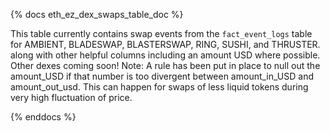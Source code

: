 {% docs eth_ez_dex_swaps_table_doc %}

This table currently contains swap events from the ```fact_event_logs``` table for AMBIENT, BLADESWAP, BLASTERSWAP, RING, SUSHI, and THRUSTER. along with other helpful columns including an amount USD where possible. Other dexes coming soon!
Note: A rule has been put in place to null out the amount_USD if that number is too divergent between amount_in_USD and amount_out_usd. This can happen for swaps of less liquid tokens during very high fluctuation of price.

{% enddocs %}